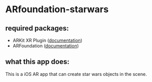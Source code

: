 # ARfoundation-starwars
## required packages:
* ARKit XR Plugin ([documentation](https://docs.unity3d.com/Packages/com.unity.xr.arkit@3.0/manual/index.html))
* ARFoundation ([documentation](https://docs.unity3d.com/Packages/com.unity.xr.arfoundation@3.0/manual/index.html))

## what this app does:
This is a iOS AR app that can create star wars objects in the scene. 
